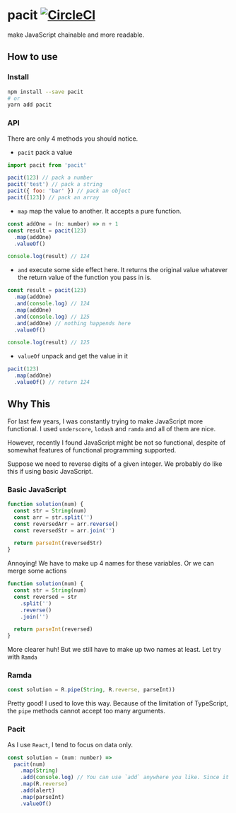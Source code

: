 # pacit [![CircleCI](https://circleci.com/gh/IdanLoo/pacit.svg?style=svg)](https://circleci.com/gh/IdanLoo/pacit)

make JavaScript chainable and more readable.

## How to use

### Install

```bash
npm install --save pacit
# or
yarn add pacit
```

### API

There are only 4 methods you should notice.

- `pacit` pack a value

```js
import pacit from 'pacit'

pacit(123) // pack a number
pacit('test') // pack a string
pacit({ foo: 'bar' }) // pack an object
pacit([123]) // pack an array
```

- `map` map the value to another. It accepts a pure function.

```js
const addOne = (n: number) => n + 1
const result = pacit(123)
  .map(addOne)
  .valueOf()

console.log(result) // 124
```

- `and` execute some side effect here. It returns the original value whatever the return value of the function you pass in is.

```js
const result = pacit(123)
  .map(addOne)
  .and(console.log) // 124
  .map(addOne)
  .and(console.log) // 125
  .and(addOne) // nothing happends here
  .valueOf()

console.log(result) // 125
```

- `valueOf` unpack and get the value in it

```js
pacit(123)
  .map(addOne)
  .valueOf() // return 124
```

## Why This

For last few years, I was constantly trying to make JavaScript more functional. I used `underscore`, `lodash` and `ramda` and all of them are nice.

However, recently I found JavaScript might be not so functional, despite of somewhat features of functional programming supported.

Suppose we need to reverse digits of a given integer. We probably do like this if using basic JavaScript.

### Basic JavaScript

```js
function solution(num) {
  const str = String(num)
  const arr = str.split('')
  const reversedArr = arr.reverse()
  const reversedStr = arr.join('')

  return parseInt(reversedStr)
}
```

Annoying! We have to make up 4 names for these variables. Or we can merge some actions

```js
function solution(num) {
  const str = String(num)
  const reversed = str
    .split('')
    .reverse()
    .join('')

  return parseInt(reversed)
}
```

More clearer huh! But we still have to make up two names at least. Let try with `Ramda`

### Ramda

```js
const solution = R.pipe(String, R.reverse, parseInt))
```

Pretty good! I used to love this way. Because of the limitation of TypeScript, the `pipe` methods cannot accept too many arguments.

### Pacit

As I use `React`, I tend to focus on data only.

```js
const solution = (num: number) =>
  pacit(num)
    .map(String)
    .add(console.log) // You can use `add` anywhere you like. Since it will not affect the value, it's easy to be removed.
    .map(R.reverse)
    .add(alert)
    .map(parseInt)
    .valueOf()
```
